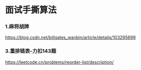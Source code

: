 # 面试手撕算法
### 1.麻将胡牌
https://blog.csdn.net/billgates_wanbin/article/details/103295699

### 3.重排链表-力扣143题
https://leetcode.cn/problems/reorder-list/description/